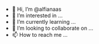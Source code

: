 - 👋 Hi, I’m @alfianaas
- 👀 I’m interested in ...
- 🌱 I’m currently learning ...
- 💞️ I’m looking to collaborate on ...
- 📫 How to reach me ...

<!---
alfianaas/alfianaas is a ✨ special ✨ repository because its `README.md` (this file) appears on your GitHub profile.
You can click the Preview link to take a look at your changes.
--->
